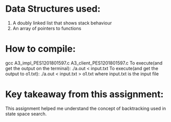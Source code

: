 # Data Structures used:
1. A doubly linked list that shows stack behaviour
2. An array of pointers to functions

# How to compile:
gcc A3_impl_PES1201801597.c A3_client_PES1201801597.c
	To execute(and get the output on the terminal):
	./a.out < input.txt
	To execute(and get the output to o1.txt):
	./a.out < input.txt > o1.txt
where input.txt is the input file

# Key takeaway from this assignment:
This assignment helped me understand the concept of backtracking used in state space search.
